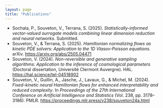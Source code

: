 ```yaml
---
layout: page
title: "Publications"
---
```


- Sochala, P., Souveton, V., Terrana, S. (2025). *Statistically-informed vector-valued surrogate models combining linear dimension reduction and neural networks*. Submitted.
- Souveton, V., & Terrana, S. (2025). *Hamiltonian normalizing flows as kinetic PDE solvers: Application to the 1D Vlasov-Poisson equations*. arXiv. https://arxiv.org/abs/2505.04471
- Souveton, V. (2024). *Non-reversible and generative sampling algorithms: Application to the inference of cosmological parameters* (Doctoral dissertation, Université Clermont Auvergne). HAL. https://hal.science/tel-04518902
- Souveton, V., Guillin, A., Jasche, J., Lavaux, G., & Michel, M. (2024). *Fixed-kinetic neural Hamiltonian flows for enhanced interpretability and reduced complexity*. In *Proceedings of the 27th International Conference on Artificial Intelligence and Statistics* (Vol. 238, pp. 3178–3186). PMLR. https://proceedings.mlr.press/v238/souveton24a.html

